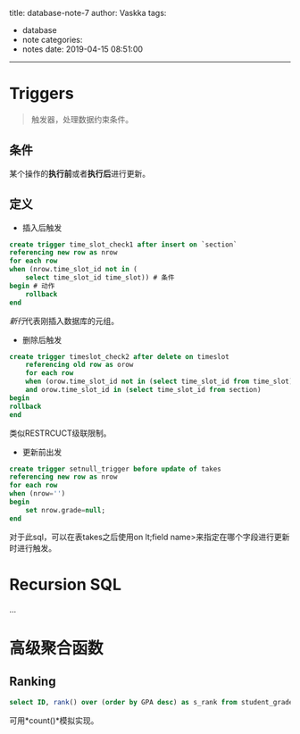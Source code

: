title: database-note-7
author: Vaskka
tags:
  - database
  - note
categories:
  - notes
date: 2019-04-15 08:51:00
---
# Triggers

> 触发器，处理数据约束条件。

## 条件

某个操作的**执行前**或者**执行后**进行更新。

## 定义

+ 插入后触发

```sql
create trigger time_slot_check1 after insert on `section`
referencing new row as nrow
for each row
when (nrow.time_slot_id not in (
	select time_slot_id time_slot)) # 条件
begin # 动作
	rollback
end
```

*新行*代表刚插入数据库的元组。

+ 删除后触发

```sql
create trigger timeslot_check2 after delete on timeslot 
	referencing old row as orow
    for each row 
    when (orow.time_slot_id not in (select time_slot_id from time_slot))
    and orow.time_slot_id in (select time_slot_id from section)
begin
rollback
end
```

类似RESTRCUCT级联限制。

+ 更新前出发

```sql
create trigger setnull_trigger before update of takes
referencing new row as nrow
for each row 
when (nrow='')
begin
	set nrow.grade=null;
end
```

对于此sql，可以在表takes之后使用on lt;field name&gt;来指定在哪个字段进行更新时进行触发。

# Recursion SQL

...

# 高级聚合函数

## Ranking

```sql
select ID, rank() over (order by GPA desc) as s_rank from student_grades;
```

可用*count()*模拟实现。